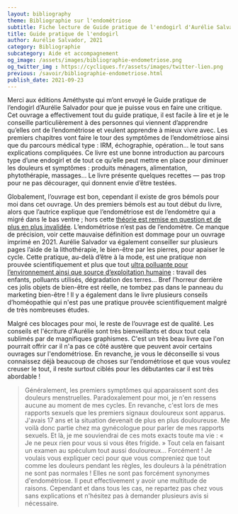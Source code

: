 ```yaml
---
layout: bibliography
theme: Bibliographie sur l'endométriose
subtitle: Fiche lecture de Guide pratique de l'endogirl d'Aurélie Salvador
title: Guide pratique de l'endogirl
author: Aurélie Salvador, 2021
category: Bibliographie
subcategory: Aide et accompagnement
og_image: /assets/images/bibliographie-endometriose.png
og_twitter_img : https://cycliques.fr/assets/images/twitter-lien.png
previous: /savoir/bibliographie-endometriose.html
publish_date: 2021-09-23
---
```


Merci aux éditions Améthyste qui m’ont envoyé le Guide pratique de l’endogirl d’Aurélie Salvador pour que je puisse vous en faire une critique. Cet ouvrage a effectivement tout du guide pratique, il est facile à lire et je le conseille particulièrement à des personnes qui viennent d’apprendre qu’elles ont de l’endométriose et veulent apprendre à mieux vivre avec. Les premiers chapitres vont faire le tour des symptômes de l’endométriose ainsi que du parcours médical type : IRM, échographie, opération… le tout sans explications compliquées. Ce livre est une bonne introduction au parcours type d’une endogirl et de tout ce qu’elle peut mettre en place pour diminuer les douleurs et symptômes : produits ménagers, alimentation, phytothérapie, massages… Le livre présente quelques recettes — pas trop pour ne pas décourager, qui donnent envie d’être testées.

Globalement, l’ouvrage est bon, cependant il existe de gros bémols pour moi dans cet ouvrage. Un des premiers bémols est au tout début du livre, alors que l’autrice explique que l’endométriose est de l’endomètre qui a migré dans le bas ventre ; hors cette [théorie est remise en question et de plus en plus invalidée](/savoir/theories.html). L’endométriose n’est pas de l’endomètre. Ce manque de précision, voir cette mauvaise définition est dommage pour un ouvrage imprimé en 2021. Aurélie Salvador va également conseiller sur plusieurs pages l’aide de la lithothérapie, le bien-être par les pierres, pour apaiser le cycle. Cette pratique, au-delà d’être à la mode, est une pratique non prouvée scientifiquement et plus que tout [ultra polluante pour l’environnement ainsi que source d’exploitation humaine](https://www.consoglobe.com/pierres-cristaux-planete-cg) : travail des enfants, polluants utilisés, dégradation des terres… Bref l’horreur derrière ces jolis objets de bien-être est réelle, ne tombez pas dans le panneau du marketing bien-être ! Il y a également dans le livre plusieurs conseils d’homéopathie qui n'est pas une pratique prouvée scientifiquement malgré de très nombreuses études.

Malgré ces blocages pour moi, le reste de l’ouvrage est de qualité. Les conseils et l'écriture d'Aurélie sont très bienveillants et doux tout cela sublimés par de magnifiques graphismes. C'est un très beau livre que l'on pourrait offrir car il n'a pas ce côté austère que peuvent avoir certains ouvrages sur l'endométriose. En revanche, je vous le déconseille si vous connaissez déjà beaucoup de choses sur l’endométriose et que vous voulez creuser le tout, il reste surtout ciblés pour les débutantes car il est très abordable !

>Généralement, les premiers symptômes qui apparaissent sont des douleurs menstruelles. Paradoxalement pour moi, je n'en ressens aucune au moment de mes cycles. En revanche, c'est lors de mes rapports sexuels que les premiers signaux douloureux sont apparus. J'avais 17 ans et la situation devenait de plus en plus douloureuse. Me voilà donc partie chez ma gynécologue pour parler de mes rapports sexuels. Et là, je me souviendrai de ces mots exacts toute ma vie : « Je ne peux rien pour vous si vous êtes frigide. » Tout cela en faisant un examen au spéculum tout aussi douloureux… Forcément ! Je voulais vous expliquer ceci pour que vous compreniez que tout comme les douleurs pendant les règles, les douleurs à la pénétration ne sont pas normales ! Elles ne sont pas forcément synonymes d'endométriose. Il peut effectivement y avoir une multitude de raisons. Cependant et dans tous les cas, ne repartez pas chez vous sans explications et n'hésitez pas à demander plusieurs avis si nécessaire.